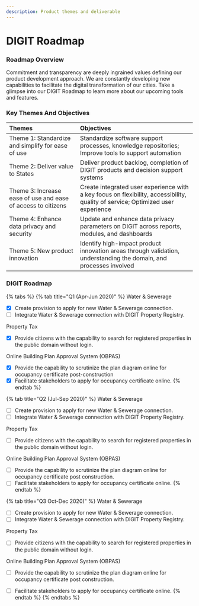 ```yaml
---
description: Product themes and deliverable
---
```


# DIGIT Roadmap

### Roadmap Overview

Commitment and transparency are deeply ingrained values defining our product development approach. We are constantly developing new capabilities to facilitate the digital transformation of our cities. Take a glimpse into our DIGIT Roadmap to learn more about our upcoming tools and features.

### Key Themes And Objectives

| Themes | Objectives |
| :--- | :--- |
| Theme 1: Standardize and simplify for ease of use | Standardize software support processes, knowledge repositories; Improve tools to support automation |
| Theme 2: Deliver value to States | Deliver product backlog, completion of DIGIT products and decision support systems |
| Theme 3: Increase ease of use and ease of access to citizens | Create integrated user experience with a key focus on flexibility, accessibility, quality of service; Optimized user experience |
| Theme 4: Enhance data privacy and security | Update and enhance data privacy parameters on DIGIT across reports, modules, and dashboards |
| Theme 5: New product innovation | Identify high-impact product innovation areas through validation, understanding the domain, and processes involved |

### DIGIT Roadmap

{% tabs %}
{% tab title="Q1 \(Apr-Jun 2020\)" %}
Water & Sewerage 

* [x] Create provision to apply for new Water & Sewerage connection.
* [ ] Integrate Water & Sewerage connection with DIGIT Property Registry.

Property Tax 

* [x] Provide citizens with the capability to search for registered properties in the public domain without login.

Online Building Plan Approval System \(OBPAS\)

* [x] Provide the capability to scrutinize the plan diagram online for occupancy certificate post-construction
* [x] Facilitate stakeholders to apply for occupancy certificate online.
{% endtab %}

{% tab title="Q2 \(Jul-Sep 2020\)" %}
Water & Sewerage 

* [ ] Create provision to apply for new Water & Sewerage connection.
* [ ] Integrate Water & Sewerage connection with DIGIT Property Registry.

Property Tax 

* [ ] Provide citizens with the capability to search for registered properties in the public domain without login.

Online Building Plan Approval System \(OBPAS\)

* [ ] Provide the capability to scrutinize the plan diagram online for occupancy certificate post construction.
* [ ] Facilitate stakeholders to apply for occupancy certificate online.
{% endtab %}

{% tab title="Q3 Oct-Dec 2020\)" %}
Water & Sewerage 

* [ ] Create provision to apply for new Water & Sewerage connection.
* [ ] Integrate Water & Sewerage connection with DIGIT Property Registry.

Property Tax 

* [ ] Provide citizens with the capability to search for registered properties in the public domain without login.

Online Building Plan Approval System \(OBPAS\)

* [ ] Provide the capability to scrutinize the plan diagram online for occupancy certificate post construction.
* [ ] Facilitate stakeholders to apply for occupancy certificate online.
{% endtab %}
{% endtabs %}





